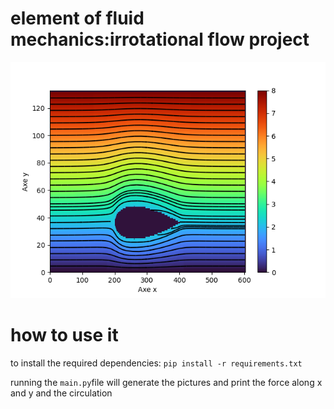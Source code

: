 # element of fluid mechanics:irrotational flow project
![alt text](pictures/stream4.png)
# how to use it
to install the required dependencies:
```pip install -r requirements.txt```

running the `main.py`file will generate the pictures and print the force along x and y  and the circulation
